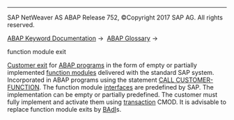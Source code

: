  

* * *

SAP NetWeaver AS ABAP Release 752, ©Copyright 2017 SAP AG. All rights reserved.

[ABAP Keyword Documentation](https://help.sap.com/doc/abapdocu_752_index_htm/7.52/en-US/abenabap.htm) →  [ABAP Glossary](https://help.sap.com/doc/abapdocu_752_index_htm/7.52/en-US/abenabap_glossary.htm) → 

function module exit

[Customer exit](https://help.sap.com/doc/abapdocu_752_index_htm/7.52/en-US/abencustomer_exit_glosry.htm "Glossary Entry") for [ABAP programs](https://help.sap.com/doc/abapdocu_752_index_htm/7.52/en-US/abenabap_program_glosry.htm "Glossary Entry") in the form of empty or partially implemented [function modules](https://help.sap.com/doc/abapdocu_752_index_htm/7.52/en-US/abenfunction_module_glosry.htm "Glossary Entry") delivered with the standard SAP system. Incorporated in ABAP programs using the statement [CALL CUSTOMER-FUNCTION](https://help.sap.com/doc/abapdocu_752_index_htm/7.52/en-US/abapcall_customer-function.htm). The function module [interfaces](https://help.sap.com/doc/abapdocu_752_index_htm/7.52/en-US/abeninterface_glosry.htm "Glossary Entry") are predefined by SAP. The implementation can be empty or partially predefined. The customer must fully implement and activate them using [transaction](https://help.sap.com/doc/abapdocu_752_index_htm/7.52/en-US/abentransaction_glosry.htm "Glossary Entry") CMOD. It is advisable to replace function module exits by [BAdI](https://help.sap.com/doc/abapdocu_752_index_htm/7.52/en-US/abenbadi_glosry.htm "Glossary Entry")s.